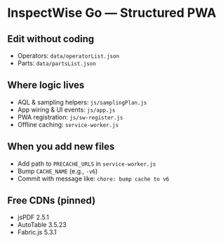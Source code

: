 # InspectWise Go — Structured PWA

## Edit without coding
- Operators: `data/operatorList.json`
- Parts: `data/partsList.json`

## Where logic lives
- AQL & sampling helpers: `js/samplingPlan.js`
- App wiring & UI events: `js/app.js`
- PWA registration: `js/sw-register.js`
- Offline caching: `service-worker.js`

## When you add new files
- Add path to `PRECACHE_URLS` in `service-worker.js`
- Bump `CACHE_NAME` (e.g., `-v6`)
- Commit with message like: `chore: bump cache to v6`

## Free CDNs (pinned)
- jsPDF 2.5.1
- AutoTable 3.5.23
- Fabric.js 5.3.1
